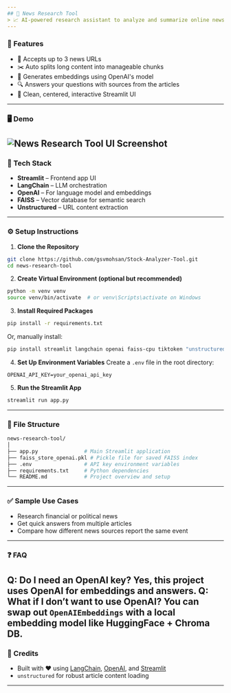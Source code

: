 ```yaml
---
## 📰 News Research Tool
> 📈 AI-powered research assistant to analyze and summarize online news articles from URLs using LangChain, OpenAI, and FAISS — with an interactive Streamlit UI.
---
```


### 🚀 Features
* 🔗 Accepts up to 3 news URLs
* ✂️ Auto splits long content into manageable chunks
* 🧠 Generates embeddings using OpenAI's model
* 🔍 Answers your questions with sources from the articles
* 💬 Clean, centered, interactive Streamlit UI
---

### 🖥️ Demo
![News Research Tool UI Screenshot](screenshot.png)
---

### 🧩 Tech Stack
* **Streamlit** – Frontend app UI
* **LangChain** – LLM orchestration
* **OpenAI** – For language model and embeddings
* **FAISS** – Vector database for semantic search
* **Unstructured** – URL content extraction
---
### ⚙️ Setup Instructions
1. **Clone the Repository**
```bash
git clone https://github.com/gsvmohsan/Stock-Analyzer-Tool.git
cd news-research-tool
```
2. **Create Virtual Environment (optional but recommended)**
```bash
python -m venv venv
source venv/bin/activate  # or venv\Scripts\activate on Windows
```
3. **Install Required Packages**
```bash
pip install -r requirements.txt
```
Or, manually install:
```bash
pip install streamlit langchain openai faiss-cpu tiktoken "unstructured[all-docs]" python-dotenv
```
4. **Set Up Environment Variables**
Create a `.env` file in the root directory:
```env
OPENAI_API_KEY=your_openai_api_key
```
5. **Run the Streamlit App**
```bash
streamlit run app.py
```
---
### 📁 File Structure
```bash
news-research-tool/
│
├── app.py               # Main Streamlit application
├── faiss_store_openai.pkl # Pickle file for saved FAISS index
├── .env                 # API key environment variables
├── requirements.txt     # Python dependencies
└── README.md            # Project overview and setup
```
---
### ✅ Sample Use Cases
* Research financial or political news
* Get quick answers from multiple articles
* Compare how different news sources report the same event
---
### ❓ FAQ
**Q: Do I need an OpenAI key?**
Yes, this project uses OpenAI for embeddings and answers.
**Q: What if I don’t want to use OpenAI?**
You can swap out `OpenAIEmbeddings` with a local embedding model like HuggingFace + Chroma DB.
---
### 🙌 Credits

* Built with ❤️ using [LangChain](https://www.langchain.com/), [OpenAI](https://openai.com/), and [Streamlit](https://streamlit.io/)
* `unstructured` for robust article content loading
---
